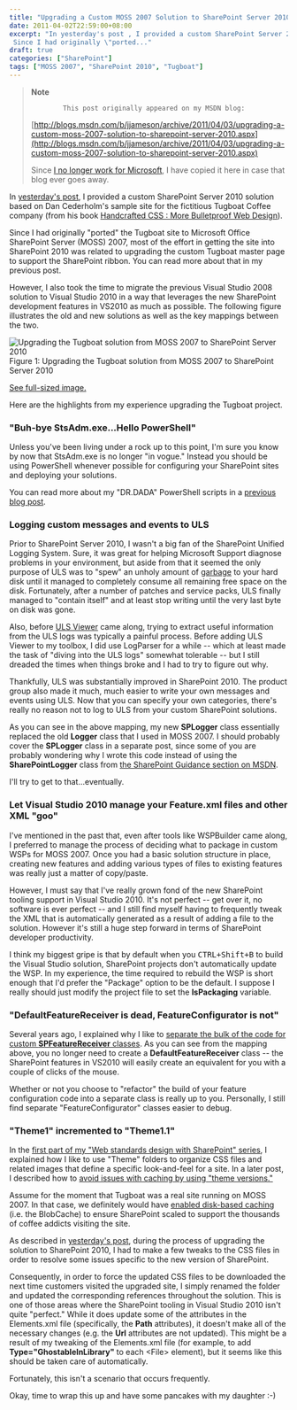```yaml
---
title: "Upgrading a Custom MOSS 2007 Solution to SharePoint Server 2010"
date: 2011-04-02T22:59:00+08:00
excerpt: "In yesterday's post , I provided a custom SharePoint Server 2010 solution based on Dan Cederholm's sample site for the fictitious Tugboat Coffee company (from his book Handcrafted CSS : More Bulletproof Web Design ). 
 Since I had originally \"ported..."
draft: true
categories: ["SharePoint"]
tags: ["MOSS 2007", "SharePoint 2010", "Tugboat"]
---
```


> **Note**
> 
>             This post originally appeared on my MSDN blog:
> 
> [http://blogs.msdn.com/b/jjameson/archive/2011/04/03/upgrading-a-custom-moss-2007-solution-to-sharepoint-server-2010.aspx](http://blogs.msdn.com/b/jjameson/archive/2011/04/03/upgrading-a-custom-moss-2007-solution-to-sharepoint-server-2010.aspx)
> 
> Since [I no longer work for Microsoft](/blog/jjameson/2011/09/02/last-day-with-microsoft), I have copied it here in case that blog                 ever goes away.

In [yesterday's post](/blog/jjameson/2011/04/02/web-standards-design-with-sharepoint-part-4), I provided a custom SharePoint Server 2010 solution based         on Dan Cederholm's sample site for the fictitious Tugboat Coffee company (from his         book [Handcrafted CSS : More Bulletproof Web Design](http://amzn.com/0321643380)).

Since I had originally "ported" the Tugboat site to Microsoft Office SharePoint         Server (MOSS) 2007, most of the effort in getting the site into SharePoint 2010         was related to upgrading the custom Tugboat master page to support the SharePoint         ribbon. You can read more about that in my previous post.

However, I also took the time to migrate the previous Visual Studio 2008 solution         to Visual Studio 2010 in a way that leverages the new SharePoint development features         in VS2010 as much as possible. The following figure illustrates the old and new         solutions as well as the key mappings between the two.

![Upgrading the Tugboat solution from MOSS 2007 to SharePoint Server 2010](https://www.technologytoolbox.com/blog/images/www_technologytoolbox_com/blog/jjameson/9/r_Tugboat-Solution-Upgrade.jpg)
Figure 1: Upgrading the Tugboat solution from MOSS 2007 to SharePoint Server
2010

[See full-sized image.](/blog/images/www_technologytoolbox_com/blog/jjameson/9/o_Tugboat-Solution-Upgrade.jpg)

Here are the highlights from my experience upgrading the Tugboat project.

### "Buh-bye StsAdm.exe...Hello PowerShell"

Unless you've been living under a rock up to this point, I'm sure you know by now         that StsAdm.exe is no longer "in vogue." Instead you should be using PowerShell         whenever possible for configuring your SharePoint sites and deploying your solutions.

You can read more about my "DR.DADA" PowerShell scripts in a [previous blog post](/blog/jjameson/2011/02/27/deployment-scripts-for-sharepoint-server-2010).

### Logging custom messages and events to ULS

Prior to SharePoint Server 2010, I wasn't a big fan of the SharePoint Unified Logging         System. Sure, it was great for helping Microsoft Support diagnose problems in your         environment, but aside from that it seemed the only purpose of ULS was to "spew"         an unholy amount of [garbage](/blog/jjameson/2009/03/26/sharepoint-uls-logs-flooded-with-preserving-template-record-with-size) to your hard disk until it managed to completely consume all remaining         free space on the disk. Fortunately, after a number of patches and service packs,         ULS finally managed to "contain itself" and at least stop writing until the very         last byte on disk was gone.

Also, before [ULS Viewer](http://archive.msdn.microsoft.com/ULSViewer)         came along, trying to extract useful information from the ULS logs was typically         a painful process. Before adding ULS Viewer to my toolbox, I did use LogParser for         a while -- which at least made the task of "diving into the ULS logs" somewhat tolerable         -- but I still dreaded the times when things broke and I had to try to figure out         why.

Thankfully, ULS was substantially improved in SharePoint 2010. The product group         also made it much, much easier to write your own messages and events using ULS.         Now that you can specify your own categories, there's really no reason not to log         to ULS from your custom SharePoint solutions.

As you can see in the above mapping, my new **SPLogger** class essentially         replaced the old **Logger** class that I used in MOSS 2007. I should         probably cover the **SPLogger** class in a separate post, since some         of you are probably wondering why I wrote this code instead of using the **SharePointLogger** class from [the SharePoint Guidance section on MSDN](http://msdn.microsoft.com/en-us/library/ff649628.aspx).

I'll try to get to that...eventually.

### Let Visual Studio 2010 manage your Feature.xml files and other XML "goo"

I've mentioned in the past that, even after tools like WSPBuilder came along, I         preferred to manage the process of deciding what to package in custom WSPs for MOSS         2007. Once you had a basic solution structure in place, creating new features and         adding various types of files to existing features was really just a matter of copy/paste.

However, I must say that I've really grown fond of the new SharePoint tooling support         in Visual Studio 2010. It's not perfect -- get over it, no software is ever perfect         -- and I still find myself having to frequently tweak the XML that is automatically         generated as a result of adding a file to the solution. However it's still a huge         step forward in terms of SharePoint developer productivity.

I think my biggest gripe is that by default when you <kbd>CTRL+Shift+B</kbd> to         build the Visual Studio solution, SharePoint projects don't automatically update         the WSP. In my experience, the time required to rebuild the WSP is short enough         that I'd prefer the "Package" option to be the default. I suppose I really should         just modify the project file to set the **IsPackaging** variable.

### "DefaultFeatureReceiver is dead, FeatureConfigurator is not"

Several years ago, I explained why I like to [separate the bulk of the code for custom **SPFeatureReceiver** classes](/blog/jjameson/2007/03/22/what-s-in-a-name-defaultfeaturereceiver-vs-featureconfigurator).         As you can see from the mapping above, you no longer need to create a **DefaultFeatureReceiver** class -- the SharePoint features in VS2010 will easily create an equivalent         for you with a couple of clicks of the mouse.

Whether or not you choose to "refactor" the build of your feature configuration         code into a separate class is really up to you. Personally, I still find separate         "FeatureConfigurator" classes easier to debug.

### "Theme1" incremented to "Theme1.1"

In the [first part of my "Web standards design with SharePoint" series](/blog/jjameson/2010/01/30/web-standards-design-with-moss-2007-part-1), I explained         how I like to use "Theme" folders to organize CSS files and related images that         define a specific look-and-feel for a site. In a later post, I described how to         [avoid issues with caching by using "theme versions."](/blog/jjameson/2010/11/16/avoid-issues-with-caching-by-using-quot-theme-versions-quot)

Assume for the moment that Tugboat was a real site running on MOSS 2007. In that         case, we definitely would have [enabled disk-based caching](/blog/jjameson/2009/03/27/always-enable-disk-based-caching-in-moss-2007) (i.e. the BlobCache) to ensure SharePoint scaled         to support the thousands of coffee addicts visiting the site.

As described in [yesterday's post](/blog/jjameson/2011/04/02/web-standards-design-with-sharepoint-part-4), during the process of upgrading the solution to SharePoint         2010, I had to make a few tweaks to the CSS files in order to resolve some issues         specific to the new version of SharePoint.

Consequently, in order to force the updated CSS files to be downloaded the next         time customers visited the upgraded site, I simply renamed the folder and updated         the corresponding references throughout the solution. This is one of those areas         where the SharePoint tooling in Visual Studio 2010 isn't quite "perfect." While         it does update some of the attributes in the Elements.xml file (specifically, the         **Path** attributes), it doesn't make all of the necessary changes         (e.g. the **Url** attributes are not updated). This might be a result         of my tweaking of the Elements.xml file (for example, to add **Type="GhostableInLibrary"**         to each &lt;File&gt; element), but it seems like this should be taken care of automatically.

Fortunately, this isn't a scenario that occurs frequently.

Okay, time to wrap this up and have some pancakes with my daughter :-)

